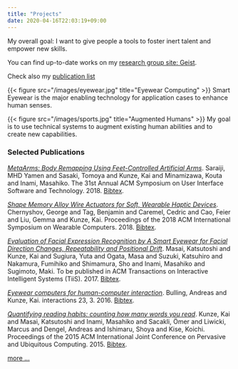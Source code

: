 ```yaml
---
title: "Projects"
date: 2020-04-16T22:03:19+09:00
---
```


My overall goal: I want to give people a tools 
to foster inert talent and empower new skills.

You can find up-to-date works on my [research group site: Geist](http://geist.pro/).

Check also my [publication list](/publications/)


{{< figure src="/images/eyewear.jpg" title="Eyewear Computing" >}}
Smart Eyewear is the major enabling technology for application cases to enhance human senses. 


{{< figure src="/images/sports.jpg" title="Augmented Humans" >}}
 My goal is to use technical systems to augment existing human abilities and to create new capabilities.


### Selected Publications

[_MetaArms: Body Remapping Using Feet-Controlled Artificial Arms_](/papers/pdf/saraiji2018metaarms.pdf). Saraiji, MHD Yamen and Sasaki, Tomoya and Kunze, Kai and Minamizawa, Kouta and Inami, Masahiko. The 31st Annual ACM Symposium on User Interface Software and Technology. 2018. [Bibtex](papers/bib/saraiji2018metaarms.bib). 

[_Shape Memory Alloy Wire Actuators for Soft, Wearable Haptic Devices_](/papers/pdf/chernyshov2018shape.pdf). Chernyshov, George and Tag, Benjamin and Caremel, Cedric and Cao, Feier and Liu, Gemma and Kunze, Kai. Proceedings of the 2018 ACM International Symposium on Wearable Computers. 2018. [Bibtex](papers/bib/chernyshov2018shape.bib). 

[_Evaluation of Facial Expression Recognition by A Smart Eyewear for Facial Direction Changes, Repeatability and Positional Drift_](/papers/pdf/masai2017evaluation.pdf). Masai, Katsutoshi and Kunze, Kai and Sugiura, Yuta and Ogata, Masa and Suzuki, Katsuhiro and Nakamura, Fumihiko and Shimamura, Sho and Inami, Masahiko and Sugimoto, Maki. To be published in ACM Transactions on Interactive Intelligent Systems (TiiS). 2017. [Bibtex](papers/bib/masai2017evaluation.bib).

[_Eyewear computers for human-computer interaction_](/papers/pdf/bulling2016eyewear.pdf). Bulling, Andreas and Kunze, Kai. interactions 23, 3. 2016. [Bibtex](papers/bib/bulling2016eyewear.bib).

[_Quantifying reading habits: counting how many words you read_](/papers/pdf/kunze2015quantifying.pdf). Kunze, Kai and Masai, Katsutoshi and Inami, Masahiko and Sacakli, Ömer and Liwicki, Marcus and Dengel, Andreas and Ishimaru, Shoya and Kise, Koichi. Proceedings of the 2015 ACM International Joint Conference on Pervasive and Ubiquitous Computing. 2015. [Bibtex](papers/bib/kunze2015quantifying.bib).

[more ... ](/publications/)


